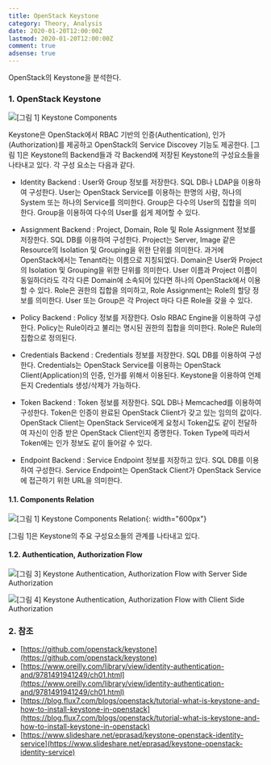 ```yaml
---
title: OpenStack Keystone
category: Theory, Analysis
date: 2020-01-20T12:00:00Z
lastmod: 2020-01-20T12:00:00Z
comment: true
adsense: true
---
```


OpenStack의 Keystone을 분석한다.

### 1. OpenStack Keystone

![[그림 1] Keystone Components]({{site.baseurl}}/images/theory_analysis/OpenStack_Keystone/Keystone_Component.PNG)

Keystone은 OpenStack에서 RBAC 기반의 인증(Authentication), 인가(Authorization)를 제공하고 OpenStack의 Service Discovey 기능도 제공한다. [그림 1]은 Keystone의 Backend들과 각 Backend에 저장된 Keystone의 구성요소들을 나타내고 있다. 각 구성 요소는 다음과 같다.

* Identity Backend : User와 Group 정보를 저장한다. SQL DB나 LDAP을 이용하여 구성한다. User는 OpenStack Service를 이용하는 한명의 사람, 하나의 System 또는 하나의 Service를 의미한다. Group은 다수의 User의 집합을 의미한다. Group을 이용하여 다수의 User를 쉽게 제어할 수 있다.

* Assignment Backend : Project, Domain, Role 및 Role Assignment 정보를 저장한다. SQL DB를 이용하여 구성한다. Project는 Server, Image 같은 Resource의 Isolation 및 Grouping을 위한 단위를 의미한다. 과거에 OpenStack에서는 Tenant라는 이름으로 지칭되었다. Domain은 User와 Project의 Isolation 및 Grouping을 위한 단위를 의미한다. User 이름과 Project 이름이 동일하더라도 각각 다른 Domain에 소속되어 있다면 하나의 OpenStack에서 이용할 수 있다. Role은 권한의 집합을 의미하고, Role Assignment는 Role의 할당 정보를 의미한다. User 또는 Group은 각 Project 마다 다른 Role을 갖을 수 있다.

* Policy Backend : Policy 정보를 저장한다. Oslo RBAC Engine을 이용하여 구성한다. Policy는 Rule이라고 불리는 명시된 권한의 집합을 의미한다. Role은 Rule의 집합으로 정의된다.

* Credentials Backend : Credentials 정보를 저장한다. SQL DB를 이용하여 구성한다. Credentials는 OpenStack Service를 이용하는 OpenStack Client(Application)의 인증, 인가를 위해서 이용된다. Keystone을 이용하여 언제든지 Credentials 생성/삭제가 가능하다.

* Token Backend : Token 정보를 저장한다. SQL DB나 Memcached를 이용하여 구성한다. Token은 인증이 완료된 OpenStack Client가 갖고 있는 임의의 값이다. OpenStack Client는 OpenStack Service에게 요청시 Token값도 같이 전달하여 자신이 인증 받은 OpenStack Client인지 증명한다. Token Type에 따라서 Token에는 인가 정보도 같이 들어갈 수 있다.

* Endpoint Backend : Service Endpoint 정보를 저장하고 있다. SQL DB를 이용하여 구성한다. Service Endpoint는 OpenStack Client가 OpenStack Service에 접근하기 위한 URL을 의미한다.

#### 1.1. Components Relation

![[그림 1] Keystone Components Relation]({{site.baseurl}}/images/theory_analysis/OpenStack_Keystone/Keystone_Component_Relation.PNG){: width="600px"}

[그림 1]은 Keystone의 주요 구성요소들의 관계를 나타내고 있다.

#### 1.2. Authentication, Authorization Flow

![[그림 3] Keystone Authentication, Authorization Flow with Server Side Authorization]({{site.baseurl}}/images/theory_analysis/OpenStack_Keystone/Keystone_Auth_Flow_Server_Side_Authorization.PNG)

![[그림 4] Keystone Authentication, Authorization Flow with Client Side Authorization]({{site.baseurl}}/images/theory_analysis/OpenStack_Keystone/Keystone_Auth_Flow_Client_Side_Authorization.PNG)

### 2. 참조

* [https://github.com/openstack/keystone](https://github.com/openstack/keystone)
* [https://www.oreilly.com/library/view/identity-authentication-and/9781491941249/ch01.html](https://www.oreilly.com/library/view/identity-authentication-and/9781491941249/ch01.html)
* [https://blog.flux7.com/blogs/openstack/tutorial-what-is-keystone-and-how-to-install-keystone-in-openstack](https://blog.flux7.com/blogs/openstack/tutorial-what-is-keystone-and-how-to-install-keystone-in-openstack)
* [https://www.slideshare.net/eprasad/keystone-openstack-identity-service](https://www.slideshare.net/eprasad/keystone-openstack-identity-service)

